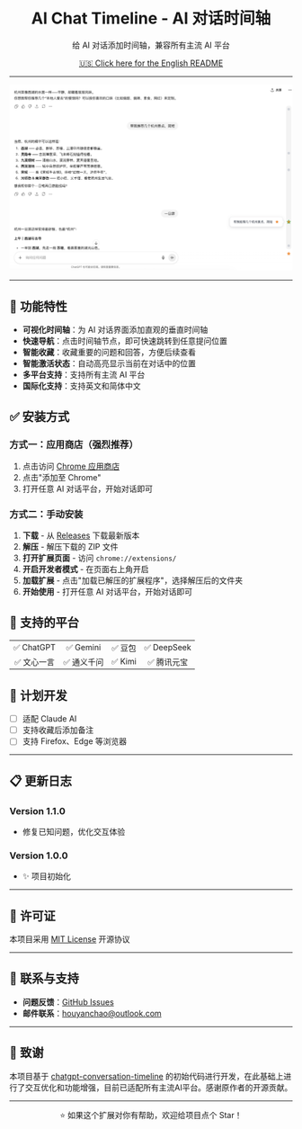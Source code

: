 <div align="center">
  <h1>AI Chat Timeline - AI 对话时间轴</h1>
  <p>给 AI 对话添加时间轴，兼容所有主流 AI 平台</p>  
  <p>
    <a href="./README.en.md">🇺🇸 Click here for the English README</a>
  </p>
</div>

---

<div align="center">
  <img src="./images/demo_cn.png" alt="AI Chat Timeline 效果展示" width="800">
</div>

---

## 🌟 功能特性

- **可视化时间轴**：为 AI 对话界面添加直观的垂直时间轴
- **快速导航**：点击时间轴节点，即可快速跳转到任意提问位置
- **智能收藏**：收藏重要的问题和回答，方便后续查看
- **智能激活状态**：自动高亮显示当前在对话中的位置
- **多平台支持**：支持所有主流 AI 平台
- **国际化支持**：支持英文和简体中文

## ✅ 安装方式

### 方式一：应用商店（强烈推荐）

1. 点击访问 [Chrome 应用商店](https://chromewebstore.google.com/detail/ai-chat-timeline-ai-chat/fgebdnlceacaiaeikopldglhffljjlhh)
2. 点击"添加至 Chrome"
3. 打开任意 AI 对话平台，开始对话即可

### 方式二：手动安装

1. **下载** - 从 [Releases](../../releases) 下载最新版本
2. **解压** - 解压下载的 ZIP 文件
3. **打开扩展页面** - 访问 `chrome://extensions/`
4. **开启开发者模式** - 在页面右上角开启
5. **加载扩展** - 点击"加载已解压的扩展程序"，选择解压后的文件夹
6. **开始使用** - 打开任意 AI 对话平台，开始对话即可

## 🚀 支持的平台

<table>
  <tr>
    <td align="center">✅ ChatGPT</td>
    <td align="center">✅ Gemini</td>
    <td align="center">✅ 豆包</td>
    <td align="center">✅ DeepSeek</td>
  </tr>
  <tr>
    <td align="center">✅ 文心一言</td>
    <td align="center">✅ 通义千问</td>
    <td align="center">✅ Kimi</td>
    <td align="center">✅ 腾讯元宝</td>
  </tr>
</table>

## 🚧 计划开发

- [ ] 适配 Claude AI
- [ ] 支持收藏后添加备注
- [ ] 支持 Firefox、Edge 等浏览器

---

## 📋 更新日志

### Version 1.1.0

- 修复已知问题，优化交互体验

### Version 1.0.0

- ✨ 项目初始化

---

## 📄 许可证

本项目采用 [MIT License](./LICENSE) 开源协议

---

## 💬 联系与支持

- **问题反馈**：[GitHub Issues](../../issues)
- **邮件联系**：houyanchao@outlook.com

---

## 🙏 致谢

本项目基于 [chatgpt-conversation-timeline](https://github.com/Reborn14/chatgpt-conversation-timeline) 的初始代码进行开发，在此基础上进行了交互优化和功能增强，目前已适配所有主流AI平台。感谢原作者的开源贡献。

---

<div align="center">
  <p>⭐ 如果这个扩展对你有帮助，欢迎给项目点个 Star！</p>
</div>

